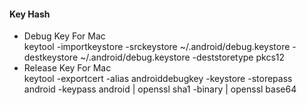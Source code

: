 #### Key Hash
- Debug Key For Mac  
keytool -importkeystore -srckeystore ~/.android/debug.keystore -destkeystore ~/.android/debug.keystore -deststoretype pkcs12  
- Release Key For Mac  
keytool -exportcert -alias androiddebugkey -keystore <Release Key Store File Path> -storepass android -keypass android | openssl sha1 -binary | openssl base64  

